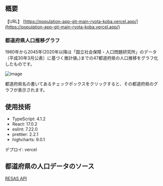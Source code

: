 ## 概要

【URL】 [https://population-app-git-main-ryota-koba.vercel.app/](https://population-app-git-main-ryota-koba.vercel.app/)

### 都道府県人口推移グラフ
1960年から2045年(2020年以降は「国立社会保障・人口問題研究所」のデータ（平成30年3月公表）に基づく推計値。)までの47都道府県の人口推移をグラフ化したものです。

![image](https://user-images.githubusercontent.com/57514343/112783561-8d926400-908a-11eb-902a-21c3d17e2460.png)

都道府県名の書いてあるチェックボックスをクリックすると、その都道府県のグラフが表示されます。

## 使用技術
- TypeScript: 4.1.2
- React: 17.0.2
- eslint: 7.22.0
- prettier: 2.2.1
- highcharts: 9.0.1

デプロイ: vercel

## 都道府県の人口データのソース

[RESAS API](https://opendata.resas-portal.go.jp/)

